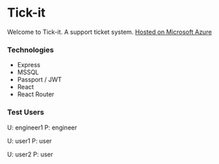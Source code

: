 # Tick-it

Welcome to Tick-it. A support ticket system. [Hosted on Microsoft Azure](https://tick-it.azurewebsites.net)

### Technologies

- Express
- MSSQL
- Passport / JWT
- React
- React Router

### Test Users

U: engineer1 P: engineer

U: user1 P: user

U: user2 P: user
